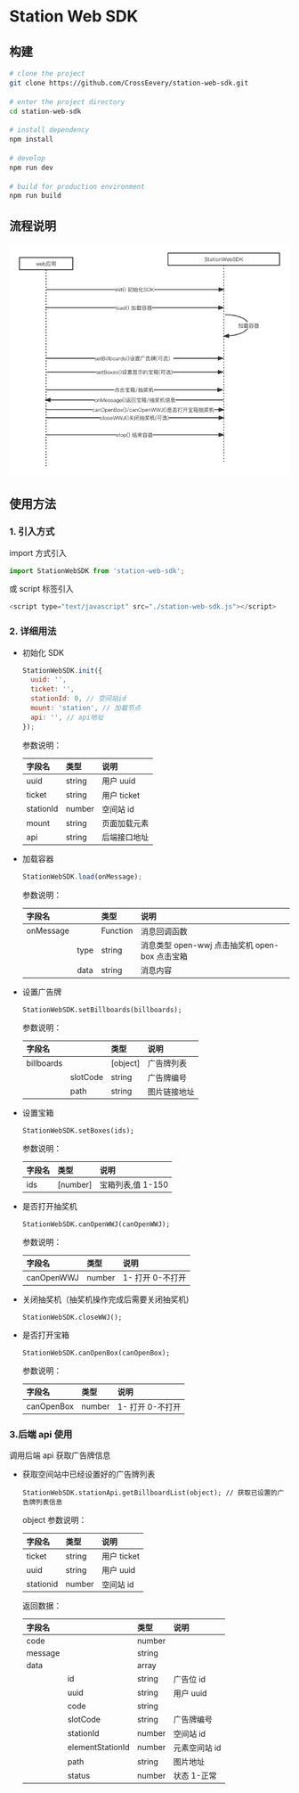 # Station Web SDK

## 构建

```bash
# clone the project
git clone https://github.com/CrossEevery/station-web-sdk.git

# enter the project directory
cd station-web-sdk

# install dependency
npm install

# develop
npm run dev

# build for production environment
npm run build
```

## 流程说明

![](public/desc.png)

## 使用方法

### 1. 引入方式

import 方式引入

```javascript
import StationWebSDK from 'station-web-sdk';
```

或 script 标签引入

```javascript
<script type="text/javascript" src="./station-web-sdk.js"></script>
```

### 2. 详细用法

- 初始化 SDK

  ```javascript
  StationWebSDK.init({
    uuid: '',
    ticket: '',
    stationId: 0, // 空间站id
    mount: 'station', // 加载节点
    api: '', // api地址
  });
  ```

  参数说明：

  | 字段名    | 类型   | 说明         |
  | --------- | ------ | ------------ |
  | uuid      | string | 用户 uuid    |
  | ticket    | string | 用户 ticket  |
  | stationId | number | 空间站 id    |
  | mount     | string | 页面加载元素 |
  | api       | string | 后端接口地址 |

- 加载容器

  ```javascript
  StationWebSDK.load(onMessage);
  ```

  参数说明：

  | 字段名    |      | 类型     | 说明                                           |
  | --------- | ---- | -------- | ---------------------------------------------- |
  | onMessage |      | Function | 消息回调函数                                   |
  |           | type | string   | 消息类型 open-wwj 点击抽奖机 open-box 点击宝箱 |
  |           | data | string   | 消息内容                                       |

- 设置广告牌

  ```
  StationWebSDK.setBillboards(billboards);
  ```

  参数说明：

  | 字段名     |          | 类型     | 说明         |
  | ---------- | -------- | -------- | ------------ |
  | billboards |          | [object] | 广告牌列表   |
  |            | slotCode | string   | 广告牌编号   |
  |            | path     | string   | 图片链接地址 |

- 设置宝箱

  ```
  StationWebSDK.setBoxes(ids);
  ```

  参数说明：

  | 字段名 | 类型     | 说明              |
  | ------ | -------- | ----------------- |
  | ids    | [number] | 宝箱列表,值 1-150 |

- 是否打开抽奖机

  ```
  StationWebSDK.canOpenWWJ(canOpenWWJ);
  ```

  参数说明：

  | 字段名     | 类型   | 说明             |
  | ---------- | ------ | ---------------- |
  | canOpenWWJ | number | 1- 打开 0-不打开 |

- 关闭抽奖机（抽奖机操作完成后需要关闭抽奖机)

  ```
  StationWebSDK.closeWWJ();
  ```

- 是否打开宝箱

  ```
  StationWebSDK.canOpenBox(canOpenBox);
  ```

  参数说明：

  | 字段名     | 类型   | 说明             |
  | ---------- | ------ | ---------------- |
  | canOpenBox | number | 1- 打开 0-不打开 |

### 3.后端 api 使用

调用后端 api 获取广告牌信息

- 获取空间站中已经设置好的广告牌列表

  ```
  StationWebSDK.stationApi.getBillboardList(object); // 获取已设置的广告牌列表信息
  ```

  object 参数说明：

  | 字段名    | 类型   | 说明        |
  | --------- | ------ | ----------- |
  | ticket    | string | 用户 ticket |
  | uuid      | string | 用户 uuid   |
  | stationid | number | 空间站 id   |

  返回数据：

  | 字段名  |                  | 类型   | 说明          |
  | ------- | ---------------- | ------ | ------------- |
  | code    |                  | number |
  | message |                  | string |
  | data    |                  | array  |
  |         | id               | string | 广告位 id     |
  |         | uuid             | string | 用户 uuid     |
  |         | code             | string |               |
  |         | slotCode         | string | 广告牌编号    |
  |         | stationId        | number | 空间站 id     |
  |         | elementStationId | number | 元素空间站 id |
  |         | path             | string | 图片地址      |
  |         | status           | number | 状态 1-正常   |
